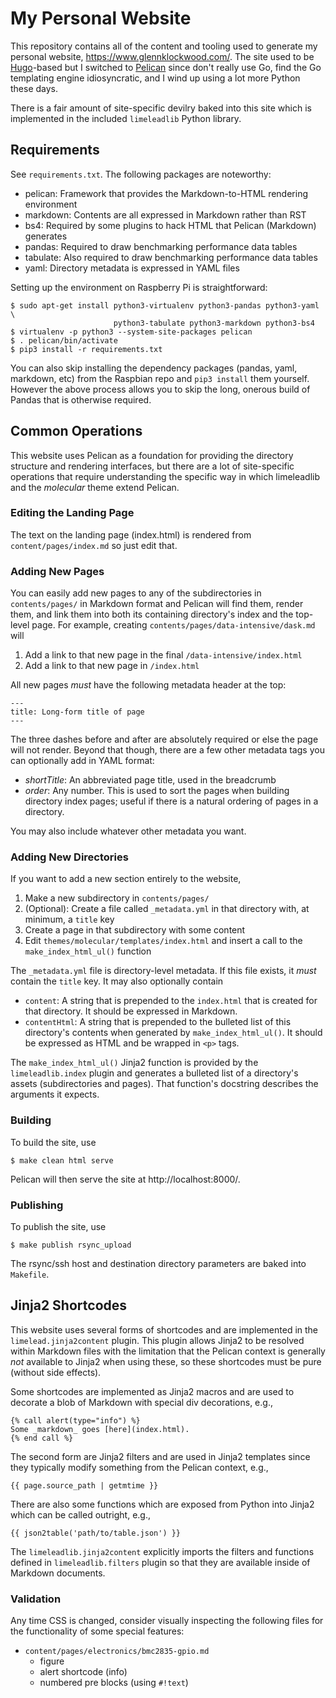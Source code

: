 # My Personal Website

This repository contains all of the content and tooling used to generate my
personal website, https://www.glennklockwood.com/.  The site used to be
[Hugo][]-based but I switched to [Pelican][] since don't really use Go, find the
Go templating engine idiosyncratic, and I wind up using a lot more Python these
days.

There is a fair amount of site-specific devilry baked into this site which is
implemented in the included `limeleadlib` Python library.

[Hugo]: https://gohugo.io/
[Pelican]: https://getpelican.com/

## Requirements

See `requirements.txt`.  The following packages are noteworthy:

- pelican: Framework that provides the Markdown-to-HTML rendering environment
- markdown: Contents are all expressed in Markdown rather than RST
- bs4: Required by some plugins to hack HTML that Pelican (Markdown) generates
- pandas: Required to draw benchmarking performance data tables
- tabulate: Also required to draw benchmarking performance data tables
- yaml: Directory metadata is expressed in YAML files

Setting up the environment on Raspberry Pi is straightforward:

    $ sudo apt-get install python3-virtualenv python3-pandas python3-yaml \
                           python3-tabulate python3-markdown python3-bs4
    $ virtualenv -p python3 --system-site-packages pelican
    $ . pelican/bin/activate
    $ pip3 install -r requirements.txt

You can also skip installing the dependency packages (pandas, yaml, markdown,
etc) from the Raspbian repo and `pip3 install` them yourself.  However the above
process allows you to skip the long, onerous build of Pandas that is otherwise
required.

## Common Operations

This website uses Pelican as a foundation for providing the directory structure
and rendering interfaces, but there are a lot of site-specific operations that
require understanding the specific way in which limeleadlib and the _molecular_
theme extend Pelican.

### Editing the Landing Page

The text on the landing page (index.html) is rendered from
`content/pages/index.md` so just edit that.

### Adding New Pages

You can easily add new pages to any of the subdirectories in `contents/pages/`
in Markdown format and Pelican will find them, render them, and link them into
both its containing directory's index and the top-level page.  For example,
creating `contents/pages/data-intensive/dask.md` will

1. Add a link to that new page in the final `/data-intensive/index.html`
2. Add a link to that new page in `/index.html`

All new pages _must_ have the following metadata header at the top:

    ---
    title: Long-form title of page
    ---

The three dashes before and after are absolutely required or else the page will
not render.  Beyond that though, there are a few other metadata tags you can
optionally add in YAML format:

- _shortTitle_: An abbreviated page title, used in the breadcrumb
- _order_: Any number.  This is used to sort the pages when building directory
  index pages; useful if there is a natural ordering of pages in a directory.

You may also include whatever other metadata you want.

### Adding New Directories

If you want to add a new section entirely to the website,

1. Make a new subdirectory in `contents/pages/`
2. (Optional): Create a file called `_metadata.yml` in that directory with,
   at minimum, a `title` key
3. Create a page in that subdirectory with some content
4. Edit `themes/molecular/templates/index.html` and insert a call to the
   `make_index_html_ul()` function

The `_metadata.yml` file is directory-level metadata.  If this file exists, it
_must_ contain the `title` key.  It may also optionally contain

- `content`: A string that is prepended to the `index.html` that is created for
  that directory.  It should be expressed in Markdown.
- `contentHtml`: A string that is prepended to the bulleted list of this
  directory's contents when generated by `make_index_html_ul()`.  It should be
  expressed as HTML and be wrapped in `<p>` tags.

The `make_index_html_ul()` Jinja2 function is provided by the
`limeleadlib.index` plugin and generates a bulleted list of a directory's assets
(subdirectories and pages).  That function's docstring describes the arguments
it expects.

### Building

To build the site, use

    $ make clean html serve

Pelican will then serve the site at http://localhost:8000/.

### Publishing

To publish the site, use

    $ make publish rsync_upload

The rsync/ssh host and destination directory parameters are baked into
`Makefile`.

## Jinja2 Shortcodes

This website uses several forms of shortcodes and are implemented in the
`limelead.jinja2content` plugin.  This plugin allows Jinja2 to be resolved
within Markdown files with the limitation that the Pelican context is generally
_not_ available to Jinja2 when using these, so these shortcodes must be pure
(without side effects).

Some shortcodes are implemented as Jinja2 macros and are used to decorate a blob
of Markdown with special div decorations, e.g.,

    {% call alert(type="info") %}
    Some _markdown_ goes [here](index.html).
    {% end call %}

The second form are Jinja2 filters and are used in Jinja2 templates since they
typically modify something from the Pelican context, e.g.,

    {{ page.source_path | getmtime }}

There are also some functions which are exposed from Python into Jinja2 which
can be called outright, e.g.,

    {{ json2table('path/to/table.json') }}

The `limeleadlib.jinja2content` explicitly imports the filters and functions
defined in `limeleadlib.filters` plugin so that they are available inside of
Markdown documents.

### Validation

Any time CSS is changed, consider visually inspecting the following files for
the functionality of some special features:

- `content/pages/electronics/bmc2835-gpio.md`
    - figure
    - alert shortcode (info)
    - numbered pre blocks (using `#!text`)
